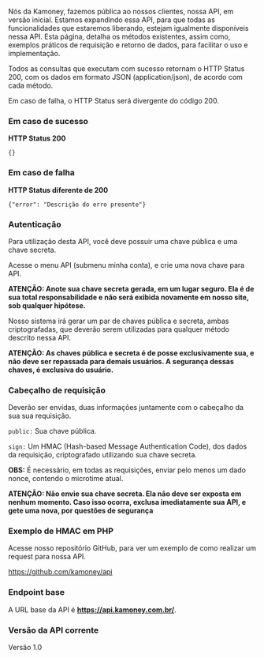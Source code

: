 Nós da Kamoney, fazemos pública ao nossos clientes, nossa API, em versão inicial. Estamos expandindo essa API, para que todas as funcionalidades que estaremos liberando, estejam igualmente disponíveis nessa API. Esta página, detalha os métodos existentes, assim como, exemplos práticos de requisição e retorno de dados, para facilitar o uso e implementação.

Todos as consultas que executam com sucesso retornam o HTTP Status 200, com os dados em formato JSON (application/json), de acordo com cada método.

Em caso de falha, o HTTP Status será divergente do código 200. 

<h3>Em caso de sucesso</h3>

<strong>HTTP Status 200</strong>

<pre>
<code>{}</code>
</pre>

<h3>Em caso de falha</h3>

<strong>HTTP Status diferente de 200</strong>

<pre>
<code>{"error": "Descrição do erro presente"}</code>
</pre>

<h3>Autenticação</h3>

Para utilização desta API, você deve possuir uma chave pública e uma chave secreta.

Acesse o menu API (submenu minha conta), e crie uma nova chave para API.

<strong>ATENÇÃO: Anote sua chave secreta gerada, em um lugar seguro. Ela é de sua total responsabilidade e não será exibida novamente em nosso site, sob qualquer hipótese.</strong>

Nosso sistema irá gerar um par de chaves pública e secreta, ambas criptografadas, que deverão serem utilizadas para qualquer método descrito nessa API.

<strong>ATENÇÃO: As chaves pública e secreta é de posse exclusivamente sua, e não deve ser repassada para demais usuários. A segurança dessas chaves, é exclusiva do usuário.</strong>

<h3>Cabeçalho de requisição</h3>

Deverão ser envidas, duas informações juntamente com o cabeçalho da sua sua requisição. 

<code>public:</code> Sua chave pública.

<code>sign:</code> Um HMAC (Hash-based Message Authentication Code), dos dados da requisição, criptografado utilizando sua chave secreta.

<strong>OBS:</strong> É necessário, em todas as requisições, enviar pelo menos um dado nonce, contendo o microtime atual.

<strong>ATENÇÃO: Não envie sua chave secreta. Ela não deve ser exposta em nenhum momento. Caso isso ocorra, exclusa imediatamente sua API, e gete uma nova, por questões de segurança</strong>

<h3>Exemplo de HMAC em PHP</h3>

Acesse nosso repositório GitHub, para ver um exemplo de como realizar um request para nossa API.

<a href="https://github.com/kamoney/api" target="_blank">https://github.com/kamoney/api</a>

<h3>Endpoint base</h3>

A URL base da API é <strong>https://api.kamoney.com.br/</strong>.

<h3>Versão da API corrente</h3>

Versão 1.0

